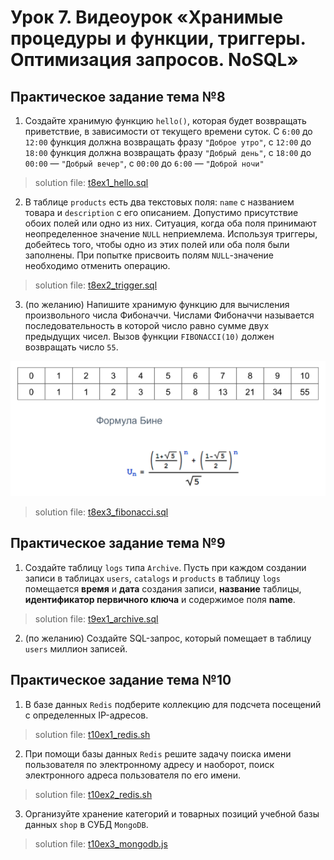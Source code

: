 # Урок 7. Видеоурок «Хранимые процедуры и функции, триггеры. Оптимизация запросов. NoSQL»
## Практическое задание тема №8
1. Создайте хранимую функцию `hello()`, которая будет возвращать приветствие, в зависимости от текущего времени суток. С `6:00` до `12:00` функция должна возвращать фразу `"Доброе утро"`, с `12:00` до `18:00` функция должна возвращать фразу `"Добрый день"`, с `18:00` до `00:00` — `"Добрый вечер"`, с `00:00` до `6:00` — `"Доброй ночи"`

> solution file: [t8ex1_hello.sql](topic8/t8ex1_hello.sql)

2. В таблице `products` есть два текстовых поля: `name` с названием товара и `description` с его описанием. Допустимо присутствие обоих полей или одно из них. Ситуация, когда оба поля принимают неопределенное значение `NULL` неприемлема. Используя триггеры, добейтесь того, чтобы одно из этих полей или оба поля были заполнены. При попытке присвоить полям `NULL`-значение необходимо отменить операцию.

> solution file: [t8ex2_trigger.sql](topic8/t8ex2_trigger.sql)

3. (по желанию) Напишите хранимую функцию для вычисления произвольного числа Фибоначчи. Числами Фибоначчи называется последовательность в которой число равно сумме двух предыдущих чисел. Вызов функции `FIBONACCI(10)` должен возвращать число `55`.

![alt text](ex8.3.png)

> solution file: [t8ex3_fibonacci.sql](topic8/t8ex3_fibonacci.sql)

## Практическое задание тема №9
1. Создайте таблицу `logs` типа `Archive`. Пусть при каждом создании записи в таблицах `users`, `catalogs` и `products` в таблицу `logs` помещается **время** и **дата** создания записи, **название** таблицы, **идентификатор первичного ключа** и содержимое поля **name**.

> solution file: [t9ex1_archive.sql](topic9/t9ex1_archive.sql)

2. (по желанию) Создайте SQL-запрос, который помещает в таблицу `users` миллион записей.


## Практическое задание тема №10
1. В базе данных `Redis` подберите коллекцию для подсчета посещений с определенных IP-адресов.

> solution file: [t10ex1_redis.sh](topic10/t10ex1_redis.sh)

2. При помощи базы данных `Redis` решите задачу поиска имени пользователя по электронному адресу и наоборот, поиск электронного адреса пользователя по его имени.

> solution file: [t10ex2_redis.sh](topic10/t10ex2_redis.sh)

3. Организуйте хранение категорий и товарных позиций учебной базы данных `shop` в СУБД `MongoDB`.

> solution file: [t10ex3_mongodb.js](topic10/t10ex3_mongodb.js)